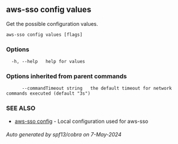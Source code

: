 ## aws-sso config values

Get the possible configuration values.

```
aws-sso config values [flags]
```

### Options

```
  -h, --help   help for values
```

### Options inherited from parent commands

```
      --commandTimeout string   the default timeout for network commands executed (default "3s")
```

### SEE ALSO

* [aws-sso config](aws-sso_config.md)	 - Local configuration used for aws-sso

###### Auto generated by spf13/cobra on 7-May-2024
